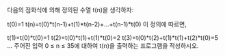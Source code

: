 다음의 점화식에 의해 정의된 수열 t(n)을 생각하자:

t(0)=1
t(n)=t(0)*t(n-1)+t(1)*t(n-2)+...+t(n-1)*t(0)
이 정의에 따르면,

t(1)=t(0)*t(0)=1
t(2)=t(0)*t(1)+t(1)*t(0)=2
t(3)=t(0)*t(2)+t(1)*t(1)+t(2)*t(0)=5
...
주어진 입력 0 ≤ n ≤ 35에 대하여 t(n)을 출력하는 프로그램을 작성하시오.
